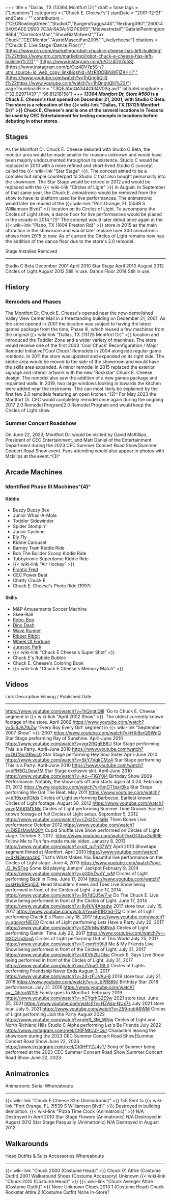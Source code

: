 +++
title = "Dallas, TX (13364 Montfort Dr)"
draft = false
tags = ["Locations"]
categories = ["Chuck E. Cheese's"]
startDate = "2001-12-21"
endDate = ""
contributors = ["CECBowlingGreen","StudioC","BurgersNuggs445","Rexburg090","2600:4040:5A0E:D900:7C3A:6A3A:5127:E965","Midwestretail","GabrielPennington9864","CorrectorMan","ShowBizMidwest","Tux Chuck","CECMentor","AstridMascotFan2005","Livelycheese"]
citations = ["Chuck E. Live Stage (Dance Floor)","[https://www.nrn.com/marketing/robot-chuck-e-cheese-has-left-building](%22https://www.nrn.com/marketing/robot-chuck-e-cheese-has-left-building%22)"," [https://www.instagram.com/p/Ctz4DV7p5S](https://www.instagram.com/p/Ctz4DV7p5S-/?utm_source=ig_web_copy_link&igshid=MzRlODBiNWFlZA==)","[https://www.youtube.com/watch?v=1hQngtiQliI](%22https://www.youtube.com/watch?v=1hQngtiQliI%22)"]
pageThumbnailFile = "T3QEJAmQA344Gbf4V0Sq.avif"
latitudeLongitude = ["32.92971437","-96.81218158"]
+++
***13364 Montfort Dr, Store #580* is a *Chuck E. Cheese's* that opened on December 21, 2001, with Studio C Beta. The store is a relocation of the {{< wiki-link "Dallas, TX (13125 Montfort Dr)" >}} Chuck E. Cheese's and is one of the several locations in Texas to be used by CEC Entertainment for testing concepts in locations before debuting in other stores.**

## Stages

As the Montfort Dr. Chuck E. Cheese debuted with Studio C Beta, the monitor area would be made smaller for reasons unknown and would have been majorly undocumented throughout its existence.
Studio C would be replaced in 2010 with a more refined and short-lived Studio C concept called the {{< wiki-link "Star Stage" >}}. The concept aimed to be a complex but simple counterpart to Studio C that also bought personality into the showroom.
The Star Stage would be retired in 2012 and would be replaced with the {{< wiki-link "Circles of Light" >}} in August. In September of that same year, the Chuck E. animatronic would be removed from the show to have its platform used for live performances. The animatronic would later be reused at the {{< wiki-link "Port Orange, FL (5539 S Williamson Blvd)" >}} location on its Circles of Light.
To accompany the Circles of Light show, a dance floor for live performances would be placed in the arcade in 2014.^(1)^ The concept would later debut once again at the {{< wiki-link "Plano, TX (1604 Preston Rd)" >}} store in 2015 as the main attraction in the showroom and would later replace over 300 animatronic shows from 2015 to now. As of current the Circles of Light remains now has the addition of the dance floor due to the store's 2.0 remodel.

  Stage              Installed       Removed
  ------------------ --------------- ---------------
  Studio C Beta      December 2001   April 2010
  Star Stage         April 2010      August 2012
  Circles of Light   August 2012     Still in use.
  Dance Floor        2014            Still in use.

## History

### Remodels and Phases

The Montfort Dr. Chuck E. Cheese's opened near the now-demolished Valley View Center Mall in a freestanding building on December 21, 2001.
As the store opened in 2001 the location was subject to having the latest games package from the time, Phase III, which reused a few machines from the original {{< wiki-link "Dallas, TX (13125 Montfort Dr)" >}} location and introduced the Toddler Zone and a wider variety of machines.
The store would receive one of the first 2003 'Cool Chuck' Reconfiguration / Major Remodel Initiative|'Cool Chuck' Remodels in 2004 alongside regular game rotations.
In 2011 the store was updated and expanded on its right side. The kiddie area would be moved to the side of the showroom and would have the skills area expanded.
A minor remodel in 2015 replaced the exterior signage and interior artwork with the new 'Rockstar' Chuck E. Cheese design. The remodel also saw the addition of a new games package and repainted walls.
In 2019, two large windows looking in towards the kitchen were added near the restrooms. This can most likely be explained by the first few 2.0 remodels featuring an open kitchen.^(2)^
For May 2023 the Montfort Dr. CEC would completely remodel once again during the ongoing 2017 2.0 Remodel Program|2.0 Remodel Program and would keep the Circles of Light show.

### Summer Concert Roadshow

On June 22, 2023, Montfort Dr. would be visited by David McKillips, President of CEC Entertainment, and Matt Daniel of the Entertainment Department during the 2023 CEC Summer Concert Road Show|Summer Concert Road Show event. Fans attending would also appear in photos with Mckillps at the event.^(3)^

## Arcade Machines

### Identified Phase III Machines^(4)^

#### Kiddie

- Buzzy Buzzy Bee
- Junior Whac-A-Mole
- Toddler Sidewinder
- Spider Stompin'
- Junior Cyclone
- Ely Fly
- Kiddie Carousel
- Barney Train Kiddie Ride
- Bob The Builder Scoop Kiddie Ride
- Tubbytronic Superdome Kiddie Ride
- {{< wiki-link "Air Hockey" >}}
- [Frantic Fred](https://www.arcade-museum.com/game_detail.php?game_id=7847)
- CEC Power Beat
- Chatty Chuck E.
- Chuck E. Cheese's Photo Ride (1997)

#### Skills

- M&P Amusements Soccer Machine
- Skee-Ball
- [Robo-Bop](https://www.highwaygames.com/arcade-machines/robo-bop-6093/)
- [Dino Dash](https://www.arcade-museum.com/game_detail.php?game_id=12700)
- [Wave Runner](https://www.arcade-museum.com/game_detail.php?game_id=10414)
- [Ribber Ribbit](https://www.highwaygames.com/arcade-machines/ripper-ribbit-6111/)
- [Wheel Of Fortune](https://www.highwaygames.com/arcade-machines/wheel-fortune-ice-8126/)
- [Jurassic Park](https://www.arcade-museum.com/game_detail.php?game_id=8262)
- {{< wiki-link "Chuck E Cheese's Super Shot" >}}
- Chuck E's Rubble Bubble
- Chuck E. Cheese's Coloring Book
- {{< wiki-link "Chuck E Cheese's Memory Match" >}}

## Videos

  Link                                            Description                                                                                                                      Filming / Published Date
  ----------------------------------------------- -------------------------------------------------------------------------------------------------------------------------------- --------------------------
  https://www.youtube.com/watch?v=1hQngtiQliI     'Go to Chuck E. Cheese' segment in {{< wiki-link "April 2002 Show" >}}. The oldest currently known footage of the store.   April 2002
  https://www.youtube.com/watch?v=5iiBJA7tkZw     'Every Boy Every Girl' segment in {{< wiki-link "September 2007 Show" >}}.                                                 2007
  https://www.youtube.com/watch?v=HXj8srQSWqQ     Star Stage performing Ray of Sunshine.                                                                                           April-June 2010
  https://www.youtube.com/watch?v=ygr2RQgEB6U     Star Stage performing This is a Party.                                                                                           April-June 2010
  https://www.youtube.com/watch?v=OUfSmXRwic0     Star Stage performing Hey Soul Sister                                                                                            April-June 2010
  https://www.youtube.com/watch?v=5kY7VqkCMz4     Star Stage performing This is a Party.                                                                                           April-June 2010
  https://www.youtube.com/watch?v=ePH6GL0ew7M     Star Stage exclusive skit.                                                                                                       April-June 2010
  https://www.youtube.com/watch?v=Ac--FjGY0i4    Birthday Show 2009 Performance. Notably, the show cuts off and starts again at 0:24.                                             February 21, 2012
  https://www.youtube.com/watch?v=5mDT1pxrBks     Star Stage performing We Got The Beat.                                                                                           May 2011
  https://www.youtube.com/watch?v=bR9sxp9Gfds     Circles of Light performing Barbecue. Earliest known Circles of Light footage.                                                   August 30, 2012
  https://www.youtube.com/watch?v=vgMA61M1rMc     Circles of Light performing Summer Time Groove. Earliest known footage of full Circles of Light setup.                           September 5, 2012
  https://www.youtube.com/watch?v=cZg20k1laBs     Them Bones Live performance                                                                                                      October 2012
  https://www.youtube.com/watch?v=DlSEsMwMQ0Y     Cupid Shuffle Live Show performed on Circles of Light stage.                                                                     October 3, 2012.
  https://www.youtube.com/watch?v=OOQsx3u6l9E     Follow Me to Fun fan-made music video.                                                                                           January 8, 2013
  https://www.youtube.com/watch?v=pX_gJ1n37WY     April 2013 Showtape segment filmed at Montfort.                                                                                  April 2013
  https://www.youtube.com/watch?v=dkN3evao4p0     That's What Makes You Beautiful live performance on the Circles of Light stage.                                                 June 4, 2013
  https://www.youtube.com/watch?v=e-J2_IwSFsg     Some kid playing Jumpin' Jackpot                                                                                                February 9, 2014
  https://www.youtube.com/watch?v=oG0nZwxY_wM     Circles of Light performing Back in Time.                                                                                        June 17, 2014
  https://www.youtube.com/watch?v=sH1wBPqg53I     Head Shoulders Knees and Toes Live Show being performed in front of the Circles of Light.                                        June 17, 2014
  https://www.youtube.com/watch?v=9h7dQJ5w7_w     Do The Chuck E. Live Show being performed in front of the Circles of Light.                                                      June 17, 2014
  https://www.youtube.com/watch?v=8vNIV4Aoadw     2017 store tour.                                                                                                                 July 15, 2017
  https://www.youtube.com/watch?v=xEh1R2nd-TQ     Circles of Light performing Chuck E's Place                                                                                     July 18, 2017
  https://www.youtube.com/watch?v=qgovgrNIEC0     Circles of Light performing Lets Have a Party                                                                                    July 22, 2017
  https://www.youtube.com/watch?v=S2RrMwdMNnA     Circles of Light performing Gamin' Time                                                                                         July 22, 2017
  https://www.youtube.com/watch?v=-NXCzUpSayA     Circles of Light performing Out of This World                                                                                    July 25, 2017
  https://www.youtube.com/watch?v=T-mmYri9fJI     Me & My Friends Live Show being performed in front of the Circles of Light.                                                      July 31, 2017
  https://www.youtube.com/watch?v=XKVb2lUOlsc     Chuck E. Says Live Show being performed in front of the Circles of Light.                                                        July 31, 2017
  https://www.youtube.com/watch?v=c7VpaGifSL0     Circles of Lights performing Friendship Never Ends                                                                               August 3, 2017
  https://www.youtube.com/watch?v=2d-zFUVAu-8     2018 store tour.                                                                                                                 July 21, 2018
  https://www.youtube.com/watch?v=-x_bPR8INrI     Birthday Star 2018 performance.                                                                                                  July 21, 2018
  https://www.youtube.com/watch?v=__QhtovWYlE   Family goes to Montfort.                                                                                                         February 2019
  https://www.youtube.com/watch?v=nCYgrhG2E9w     2021 store tour.                                                                                                                 June 25, 2021
  https://www.youtube.com/watch?v=HZAsa-NUx7s     July 2021 store tour.                                                                                                            July 5, 2021
  https://www.youtube.com/watch?v=Z59-ndjA6WM     Circles of Light performing Join the Party                                                                                       August 2022
  https://www.youtube.com/watch?v=gIgR_3M_WNw     Circles of Light and North Richland Hills Studio C Alpha performing Let's Be Friends                                            July 2022
  https://www.instagram.com/reel/Ct0FMtUJHQu/     Characters leaving the showroom during the 2023 CEC Summer Concert Road Show|Summer Concert Road Show                           June 22, 2023
  https://www.instagram.com/reel/Ct0HFYZJ4vT/     Song of Summer being performed at the 2023 CEC Summer Concert Road Show|Summer Concert Road Show                                June 22, 2023

## Animatronics

  Animatronic                                                Serial   Whereabouts
  ---------------------------------------------------------- -------- -------------------------------------------------------------------------------------------------------------
  {{< wiki-link "Chuck E Cheese 32m (Animatronic)" >}}   155      Sent to {{< wiki-link "Port Orange, FL (5539 S Williamson Blvd)" >}}; Destroyed in building demolition.
  {{< wiki-link "Pizza Time Clock (Animatronic)" >}}     N/A      Destroyed in April 2010
  Star Stage Flowers (Animatronic)                           N/A      Destroyed in August 2012
  Star Stage Pasqually (Animatronic)                         N/A      Destroyed in August 2012

## Walkarounds

  Head                                                Outfits & Suits                                                 Accessories                                 Whereabouts
  --------------------------------------------------- --------------------------------------------------------------- ------------------------------------------- -------------
  {{< wiki-link "Chuck 2000 (Costume Head)" >}}   Chuck 01 Attire (Costume Outfit)                                2001 Walkaround Shoes (Costume Accessory)   Unknown
  {{< wiki-link "Chuck 2010 (Costume Head)" >}}   {{< wiki-link "Chuck Avenger Attire (Costume Outfit)" >}}   None                                        Unknown
  Chuck 2013 1 (Costume Head)                         Chuck Rockstar Attire 2 (Costume Outfit)                        None                                        In-Store?
